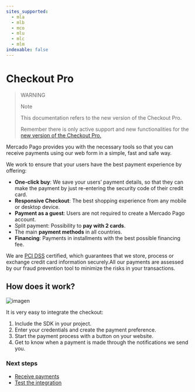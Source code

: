 ```yaml
---
sites_supported:
  - mla
  - mlb
  - mco
  - mlu
  - mlc
  - mlm
indexable: false
---
```


# Checkout Pro

> WARNING
>
> Note
>
> This documentation refers to the new version of the Checkout Pro.
>
> Remember there is only active support and new functionalities for the [new version of the Checkout Pro.](https://www.mercadopago.com.ar/developers/en/guides/online-payments/checkout-pro/introduction/)

Mercado Pago provides you with the necessary tools so that you can receive payments using our web form in a simple, fast and safe way.

We work to ensure that your users have the best payment experience by offering:

* **One-click buy**: We save your users’ payment details, so that they can make the payment by just re-entering the security code of their credit card.
* **Responsive Checkout**: The best shopping experience from any mobile or desktop device.
* **Payment as a guest**: Users are not required to create a Mercado Pago account.
* Split payment: Possibility to **pay with 2 cards**.
* The main **payment methods** in all countries.
* **Financing**: Payments in installments with the best possible financing fee.

We are [PCI DSS](https://www.pcisecuritystandards.org/) certified, which guarantees that we store, process or exchange credit card information securely.All our payments are assessed by our fraud prevention tool to minimize the risks in your transactions.

## How does it work?

![imagen](https://secure.mlstatic.com/developers/site/cloud/assets/Uploads/Basic-Checkout.png)

It is very easy to integrate the checkout:

1.	Include the SDK in your project.
2.	Enter your credentials and create the payment preference.
3.	Start the payment process with a button on your website.
4.	Get to know when a payment is made through the notifications we send you.

### Next steps

* [Receive payments](https://www.mercadopago.com.ar/developers/en/guides/online-payments/checkout-pro/v1/receive-payments/)
* [Test the integration](https://www.mercadopago.com.ar/developers/en/guides/online-payments/checkout-pro/v1/testing/)
